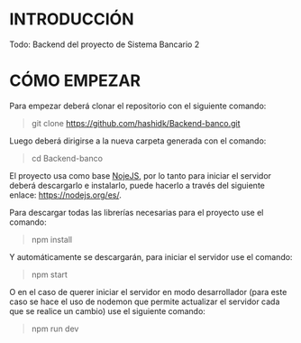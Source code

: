 # INTRODUCCIÓN
Todo: Backend del proyecto de Sistema Bancario 2

# CÓMO EMPEZAR
Para empezar deberá clonar el repositorio con el siguiente comando:
> git clone https://github.com/hashidk/Backend-banco.git

Luego deberá dirigirse a la nueva carpeta generada con el comando:
> cd Backend-banco

El proyecto usa como base [NojeJS](https://nodejs.org/es/), por lo tanto para iniciar el servidor deberá descargarlo e instalarlo, puede hacerlo a través del siguiente enlace: https://nodejs.org/es/.

Para descargar todas las librerías necesarias para el proyecto use el comando:
> npm install

Y automáticamente se descargarán, para iniciar el servidor use el comando:
> npm start

O en el caso de querer iniciar el servidor en modo desarrollador (para este caso se hace el uso de nodemon que permite actualizar el servidor cada que se realice un cambio) use el siguiente comando:
> npm run dev